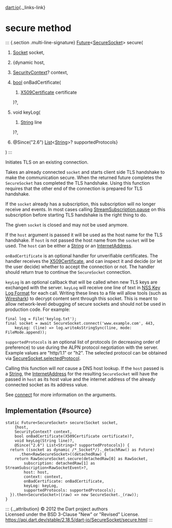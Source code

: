 [dart:io](../../dart-io/dart-io-library){._links-link}

secure method
=============

::: {.section .multi-line-signature}
[Future](../../dart-async/future-class)\<[SecureSocket](../securesocket-class)\>
secure(

1.  [Socket](../socket-class) socket,
2.  {dynamic host,
3.  [SecurityContext](../securitycontext-class)? context,
4.  [bool](../../dart-core/bool-class) onBadCertificate(
    1.  [X509Certificate](../x509certificate-class) certificate

    )?,
5.  void keyLog(
    1.  [String](../../dart-core/string-class) line

    )?,
6.  \@Since(\"2.6\")
    [List](../../dart-core/list-class)\<[String](../../dart-core/string-class)\>?
    supportedProtocols}

)
:::

Initiates TLS on an existing connection.

Takes an already connected `socket` and starts client side TLS handshake
to make the communication secure. When the returned future completes the
`SecureSocket` has completed the TLS handshake. Using this function
requires that the other end of the connection is prepared for TLS
handshake.

If the `socket` already has a subscription, this subscription will no
longer receive and events. In most cases calling
[StreamSubscription.pause](../../dart-async/streamsubscription/pause) on
this subscription before starting TLS handshake is the right thing to
do.

The given `socket` is closed and may not be used anymore.

If the `host` argument is passed it will be used as the host name for
the TLS handshake. If `host` is not passed the host name from the
`socket` will be used. The `host` can be either a
[String](../../dart-core/string-class) or an
[InternetAddress](../internetaddress-class).

`onBadCertificate` is an optional handler for unverifiable certificates.
The handler receives the [X509Certificate](../x509certificate-class),
and can inspect it and decide (or let the user decide) whether to accept
the connection or not. The handler should return true to continue the
`SecureSocket` connection.

`keyLog` is an optional callback that will be called when new TLS keys
are exchanged with the server. `keyLog` will receive one line of text in
[NSS Key Log
Format](https://developer.mozilla.org/en-US/docs/Mozilla/Projects/NSS/Key_Log_Format)
for each call. Writing these lines to a file will allow tools (such as
[Wireshark](https://gitlab.com/wireshark/wireshark/-/wikis/TLS#tls-decryption))
to decrypt content sent through this socket. This is meant to allow
network-level debugging of secure sockets and should not be used in
production code. For example:

``` {.language-dart data-language="dart"}
final log = File('keylog.txt');
final socket = await SecureSocket.connect('www.example.com', 443,
    keyLog: (line) => log.writeAsStringSync(line, mode: FileMode.append));
```

`supportedProtocols` is an optional list of protocols (in decreasing
order of preference) to use during the ALPN protocol negotiation with
the server. Example values are \"http/1.1\" or \"h2\". The selected
protocol can be obtained via
[SecureSocket.selectedProtocol](selectedprotocol).

Calling this function will *not* cause a DNS host lookup. If the `host`
passed is a [String](../../dart-core/string-class), the
[InternetAddress](../internetaddress-class) for the resulting
`SecureSocket` will have the passed in `host` as its host value and the
internet address of the already connected socket as its address value.

See [connect](connect) for more information on the arguments.

Implementation {#source}
--------------

``` {.language-dart data-language="dart"}
static Future<SecureSocket> secure(Socket socket,
    {host,
    SecurityContext? context,
    bool onBadCertificate(X509Certificate certificate)?,
    void keyLog(String line)?,
    @Since("2.6") List<String>? supportedProtocols}) {
  return ((socket as dynamic /*_Socket*/)._detachRaw() as Future)
      .then<RawSecureSocket>((detachedRaw) {
    return RawSecureSocket.secure(detachedRaw[0] as RawSocket,
        subscription: detachedRaw[1] as StreamSubscription<RawSocketEvent>?,
        host: host,
        context: context,
        onBadCertificate: onBadCertificate,
        keyLog: keyLog,
        supportedProtocols: supportedProtocols);
  }).then<SecureSocket>((raw) => new SecureSocket._(raw));
}
```

::: {._attribution}
© 2012 the Dart project authors\
Licensed under the BSD 3-Clause \"New\" or \"Revised\" License.\
<https://api.dart.dev/stable/2.18.5/dart-io/SecureSocket/secure.html>
:::
